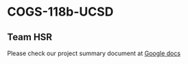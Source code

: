 # COGS-118b-UCSD

## Team HSR

Please check our project summary document at [Google docs](https://docs.google.com/document/d/1u4pyuIReanSVUEfqZUlf1O0_1O-5SWipdkSaX4BEVJc/edit?usp=sharing)
